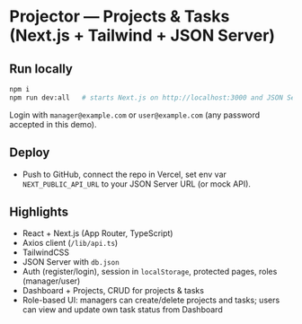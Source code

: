 # Projector — Projects & Tasks (Next.js + Tailwind + JSON Server)

## Run locally
```bash
npm i
npm run dev:all   # starts Next.js on http://localhost:3000 and JSON Server on http://localhost:3001
```
Login with `manager@example.com` or `user@example.com` (any password accepted in this demo).

## Deploy
- Push to GitHub, connect the repo in Vercel, set env var `NEXT_PUBLIC_API_URL` to your JSON Server URL (or mock API).

## Highlights 
- React + Next.js (App Router, TypeScript)
- Axios client (`/lib/api.ts`)
- TailwindCSS
- JSON Server with `db.json`
- Auth (register/login), session in `localStorage`, protected pages, roles (manager/user)
- Dashboard + Projects, CRUD for projects & tasks
- Role-based UI: managers can create/delete projects and tasks; users can view and update own task status from Dashboard

